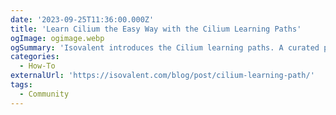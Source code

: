 ```yaml
---
date: '2023-09-25T11:36:00.000Z'
title: 'Learn Cilium the Easy Way with the Cilium Learning Paths'
ogImage: ogimage.webp
ogSummary: 'Isovalent introduces the Cilium learning paths. A curated path for learning Cilium based on your skill level, whether you are a newcomer to Cilium or already comfortable with the cloud native platform'
categories:
  - How-To
externalUrl: 'https://isovalent.com/blog/post/cilium-learning-path/'
tags:
  - Community
---
```

